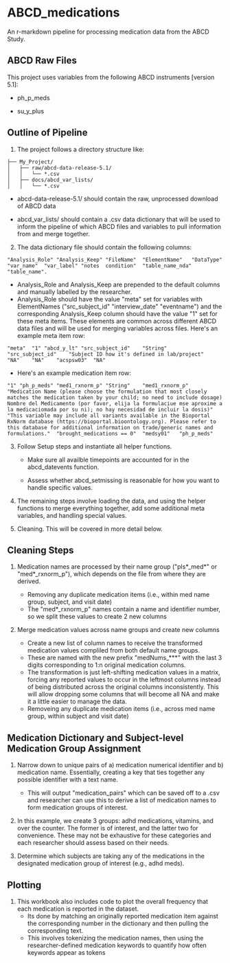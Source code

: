 # ABCD_medications
An r-markdown pipeline for processing medication data from the ABCD Study.

## ABCD Raw Files ##
This project uses variables from the following ABCD instruments [version 5.1]:

- ph_p_meds

- su_y_plus

## Outline of Pipeline ##
1. The project follows a directory structure like:

```
├── My_Project/
│   ├── raw/abcd-data-release-5.1/
│   │   └── *.csv
│   ├── docs/abcd_var_lists/
│   │   └── *.csv
```

- abcd-data-release-5.1/ should contain the raw, unprocessed download of ABCD data
  
- abcd\_var\_lists/ should contain a .csv data dictionary that will be used to inform the pipeline of which ABCD files and variables to pull information from and merge together.
	
2. The data dictionary file should contain the following columns: 
```
"Analysis_Role"	"Analysis_Keep"	"FileName"	"ElementName"	"DataType"	"var_name"	"var_label"	"notes	condition"	"table_name_nda"	"table_name".
```

- Analysis_Role and Analysis_Keep are prepended to the default columns and manually labelled by the researcher.
- Analysis_Role should have the value "meta" set for variables with ElementNames ("src_subject_id"	"interview_date"	"eventname") and the corresponding Analysis_Keep column should have the value "1" set for these meta items. These elements are common across different ABCD data files and will be used for merging variables across files. Here's an example meta item row:

```
"meta"	"1"	"abcd_y_lt"	"src_subject_id"	"String"	"src_subject_id"	"Subject ID how it's defined in lab/project"	"NA"	"NA"	"acspsw03"	"NA"
```

- Here's an example medication item row:

```
"1"	"ph_p_meds"	"med1_rxnorm_p"	"String"	"med1_rxnorm_p"	"Medication Name (please choose the formulation that most closely matches the medication taken by your child; no need to include dosage)  Nombre del Medicamento (por favor, elija la formulaciue mse aproxime a la medicaciomada por su ni); no hay necesidad de incluir la dosis)"	"This variable may include all variants available in the Bioportal RxNorm database (https://bioportal.bioontology.org). Please refer to this database for additional information on trade/generic names and formulations."	"brought_medications == 0"	"medsy01"	"ph_p_meds"
```

3. Follow Setup steps and instantiate all helper functions.

	- Make sure all availble timepoints are accounted for in the abcd_datevents function.

	- Assess whether abcd_setmissing is reasonable for how you want to handle specific values.
	
4. The remaining steps involve loading the data, and using the helper functions to merge everything together, add some additional meta variables, and handling special values.

5. Cleaning. This will be covered in more detail below.

## Cleaning Steps ##

1. Medication names are processed by their name group ("pls*_med*" or "med*_rxnorm_p"), which depends on the file from where they are derived.
	- Removing any duplicate medication items (i.e., within med name group, subject, and visit date)
	- The "med*_rxnorm_p" names contain a name and identifier number, so we split these values to create 2 new columns

3. Merge medication values across name groups and create new columns
	- Create a new list of column names to receive the transformed medication values compliled from both default name groups. 
	- These are named with the new prefix "medNums_***" with the last 3 digits corresponding to 1:n original medication columns.
	- The transformation is just left-shifting medication values in a matrix, forcing any reported values to occur in the leftmost columns instead of being distributed across the original columns inconsistently. This will allow dropping some columns that will become all NA and make it a little easier to manage the data.
	- Removeing any duplicate medication items (i.e., across med name group, within subject and visit date)

## Medication Dictionary and Subject-level Medication Group Assignment ##

1. Narrow down to unique pairs of a) medication numerical identifier and b) medication name. Essentially, creating a key that ties together any possible identifier with a text name.
	- This will output "medication_pairs" which can be saved off to a .csv and researcher can use this to derive a list of medication names to form medication groups of interest.

2. In this example, we create 3 groups: adhd medications, vitamins, and over the counter. The former is of interest, and the latter two for convenience. These may not be exhaustive for these categories and each researcher should assess based on their needs.

3. Determine which subjects are taking any of the medications in the designated medication group of interest (e.g., adhd meds).

## Plotting ##

1. This workbook also includes code to plot the overall frequency that each medication is reported in the dataset.
	- Its done by matching an originally reported medication item against the corresponding number in the dictionary and then pulling the corresponding text.
	- This involves tokenizing the medication names, then using the researcher-defined medication keywords to quantify how often keywords appear as tokens

